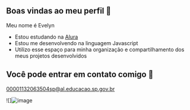 ## Boas vindas ao meu perfil 🦋

Meu nome é Evelyn 

- Estou estudando na [Alura](https://www.alura.com.br)
- Estou me desenvolvendo na linguagem Javascript
- Utilizo esse espaço para minha organização e compartilhamento dos meus projetos desenvolvidos

## Você pode entrar em contato comigo 💌

00001132063504sp@al.educacao.sp.gov.br



![]![image](https://github.com/user-attachments/assets/59796224-4df3-43b0-8929-e128c44a9bc9)



